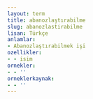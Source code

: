 ```yaml
---
layout: term
title: abanozlaştırabilme
slug: abanozlastirabilme
lisan: Türkçe
anlamlar:
- Abanozlaştırabilmek işi
ozellikler:
- - isim
ornekler:
- - ''
orneklerkaynak:
- - ''
---
```

